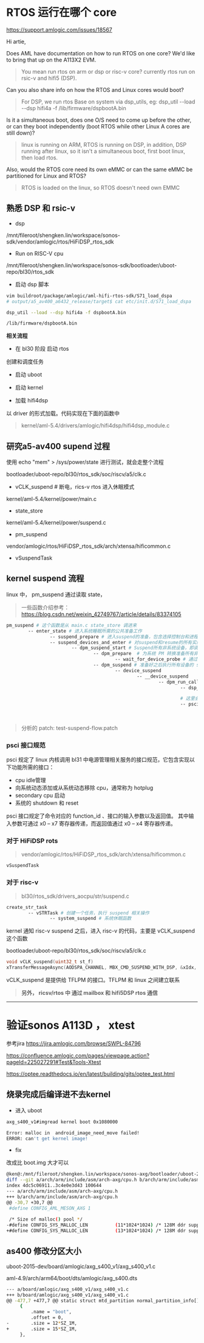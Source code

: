 # RTOS 运行在哪个 core

https://support.amlogic.com/issues/18567


Hi artie, 

Does AML have documentation on how to run RTOS on one core? We'd like to bring that up on the A113X2 EVM.

> You mean run rtos on arm or dsp or risc-v core? currently rtos run on rsic-v and hifi5 (DSP). 

Can you also share info on how the RTOS and Linux cores would boot? 

> For DSP, we run rtos Base on system via dsp_utils, 
> eg: dsp_util --load --dsp hifi4a -f /lib/firmware/dspbootA.bin


 Is it a simultaneous boot, does one O/S need to come up before the other, or can they boot independently (boot RTOS while other Linux A cores are still down)?

 > linux is running on ARM, RTOS is running on DSP, in addition, DSP running after linux, so it isn't a simultaneous boot, first boot linux, then load rtos.

Also, would the RTOS core need its own eMMC or can the same eMMC be partitioned for Linux and RTOS?

> RTOS is loaded on the linux, so RTOS doesn't need own EMMC

## 熟悉 DSP 和 rsic-v 

- dsp 

/mnt/fileroot/shengken.lin/workspace/sonos-sdk/vendor/amlogic/rtos/HiFiDSP_rtos_sdk

-  Run on RISC-V cpu

/mnt/fileroot/shengken.lin/workspace/sonos-sdk/bootloader/uboot-repo/bl30/rtos_sdk

- 启动 dsp 脚本

```sh
vim buildroot/package/amlogic/aml-hifi-rtos-sdk/S71_load_dspa
# output/a5_av400_a6432_release/target$ cat etc/init.d/S71_load_dspa

dsp_util --load --dsp hifi4a -f dspbootA.bin

/lib/firmware/dspbootA.bin
```


**相关流程**

- 在 bl30 阶段 启动 rtos

创建和调度任务

- 启动 uboot

- 启动 kernel

- 加载 hifi4dsp

以 driver 的形式加载。代码实现在下面的函数中

> kernel/aml-5.4/drivers/amlogic/hifi4dsp/hifi4dsp_module.c 



## 研究a5-av400 supend 过程

使用 echo "mem" > /sys/power/state 进行测试，就会走整个流程

bootloader/uboot-repo/bl30/rtos_sdk/soc/riscv/a5/clk.c  

- vCLK_suspend  # 断电，rics-v rtos 进入休眠模式


kernel/aml-5.4/kernel/power/main.c

- state_store

kernel/aml-5.4/kernel/power/suspend.c 

- pm_suspend

vendor/amlogic/rtos/HiFiDSP_rtos_sdk/arch/xtensa/hificommon.c      

- vSuspendTask


## kernel suspend 流程

linux 中， pm_suspend 通过读取 state，

> 一些函数介绍参考： https://blog.csdn.net/weixin_42749767/article/details/83374105

```sh
pm_suspend # 这个函数是从 main.c state_store 调进来
        -- enter_state # 进入系统睡眠所需的公共准备工作
                -- suspend_prepare # 进入suspend的准备，包含选择控制台和进程冻结，如果失败，则终止suspend
                -- suspend_devices_and_enter # 对suspend和resume的所有实际操作
                        -- dpm_suspend_start # Suspend所有非系统设备，即调用所有注册设备的suspend回调函数
                                -- dpm_prepare  # 为系统 PM 转换准备所有非 sysdev 设备。
                                        -- wait_for_device_probe # 通过一个 wait_event 通知 device 对应的 porbe
                                -- dpm_suspend # 准备好之后执行所有设备的 suspend 回调函数
                                        -- device_suspend
                                                -- __device_suspend
                                                        -- dpm_run_callback  # 调用设备的回调函数，包括des_suspend
                                                                -- dsp_suspend #在 drivers/amlogic/hifi4dsp/hifi4dsp_module.c suspend dsp rtos

                                                                # 这里会与 bl31 通信并 suspend risc-v rtos
                                                                -- psci_system_suspend_enter # 这个是psci_suspend_ops的成员，在 psci_init_system_suspend 函数中被回调
                                                                        -- cpu_suspend
                                                                                -- psci_system_suspend  #和 BootLoader 通信；drivers/firmware/psci/psci.c 
```

> 分析的 patch: test-suspend-flow.patch

### psci  接口规范

psci 规定了 linux 内核调用 bl31 中电源管理相关服务的接口规范，它包含实现以下功能所需的接口：

- cpu idle管理
- 向系统动态添加或从系统动态移除 cpu，通常称为 hotplug
- secondary cpu 启动
- 系统的 shutdown 和 reset

psci 接口规定了命令对应的 function_id 、接口的输入参数以及返回值。 其中输入参数可通过 x0 – x7 寄存器传递，而返回值通过 x0 – x4 寄存器传递。

### 对于 HiFiDSP rots

> vendor/amlogic/rtos/HiFiDSP_rtos_sdk/arch/xtensa/hificommon.c   

```sh
vSuspendTask 
```


### 对于 risc-v

> bl30/rtos_sdk/drivers_aocpu/str/suspend.c  

```sh
create_str_task
        -- vSTRTask # 创建一个任务，执行 suspend 相关操作
                -- system_suspend # 系统休眠函数

```

kernel 通知 risc-v suspend 之后，进入 risc-v 的代码，主要是 vCLK_suspend 这个函数

bootloader/uboot-repo/bl30/rtos_sdk/soc/riscv/a5/clk.c  

```c
void vCLK_suspend(uint32_t st_f) 
xTransferMessageAsync(AODSPA_CHANNEL, MBX_CMD_SUSPEND_WITH_DSP, &xIdx, 4);
```

vCLK_suspend 是提供给 TFLPM 的接口。TFLPM 和 linux 之间建立联系


> **另外， ricsv/rtos 中 通过 mailbox 和 hifi5DSP rtos 通信**


----

# 验证sonos A113D ， xtest

参考jira https://jira.amlogic.com/browse/SWPL-84796

https://confluence.amlogic.com/pages/viewpage.action?pageId=225027291#Test&Tools-Xtest

https://optee.readthedocs.io/en/latest/building/gits/optee_test.html


## 烧录完成后编译进不去kernel

- 进入 uboot

```sh
axg_s400_v1#imgread kernel boot 0x1080000

Error: malloc in  android_image_need_move failed!
ERROR: can't get kernel image!
```

- fix

改成比 boot.img 大才可以

```sh
@ken@:/mnt/fileroot/shengken.lin/workspace/sonos-axg/bootloader/uboot-2015-dev$ git diff
diff --git a/arch/arm/include/asm/arch-axg/cpu.h b/arch/arm/include/asm/arch-axg/cpu.h
index 4dc5c06911..3c4e0e3d43 100644
--- a/arch/arm/include/asm/arch-axg/cpu.h
+++ b/arch/arm/include/asm/arch-axg/cpu.h
@@ -30,7 +30,7 @@
 #define CONFIG_AML_MESON_AXG 1
 
 /* Size of malloc() pool */
-#define CONFIG_SYS_MALLOC_LEN          (11*1024*1024) /* 128M ddr support max 11M malloc */
+#define CONFIG_SYS_MALLOC_LEN          (13*1024*1024) /* 128M ddr support max 11M malloc */
```

## as400 修改分区大小

uboot-2015-dev/board/amlogic/axg_s400_v1/axg_s400_v1.c 

aml-4.9/arch/arm64/boot/dts/amlogic/axg_s400.dts  

```sh
--- a/board/amlogic/axg_s400_v1/axg_s400_v1.c
+++ b/board/amlogic/axg_s400_v1/axg_s400_v1.c
@@ -477,7 +477,7 @@ static struct mtd_partition normal_partition_info[] = {
     {
         .name = "boot",
         .offset = 0,
-        .size = 12*SZ_1M,
+        .size = 15*SZ_1M,
     },
```

